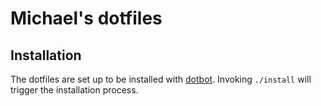 # Michael's dotfiles

## Installation

The dotfiles are set up to be installed with [dotbot](https://github.com/anishathalye/dotbot). Invoking `./install` will trigger the installation process.
